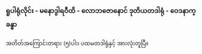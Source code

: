 ### ရူပါရုံလိုင်း - မနောဒွါရဝီထိ - လောဘဇောနောင် ဒုတိယတဒါရုံ - ဝေဒနာက္ခန္ဓာ

အတိတ်အကြောင်းတရား (၅)ပါး၊ ပထမတဒါရုံနှင့် အားလုံးတူပြီ။

